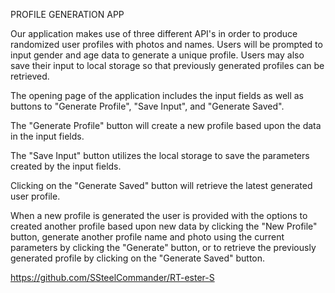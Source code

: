 PROFILE GENERATION APP

Our application makes use of three different API's in order to produce randomized user profiles with photos and names. Users will be prompted to input gender and age data to generate a unique profile. Users may also save their input to local storage so that previously generated profiles can be retrieved.

The opening page of the application includes the input fields as well as buttons to "Generate Profile", "Save Input", and "Generate Saved".

The "Generate Profile" button will create a new profile based upon the data in the input fields.

The "Save Input" button utilizes the local storage to save the parameters created by the input fields.

Clicking on the "Generate Saved" button will retrieve the latest generated user profile.

When a new profile is generated the user is provided with the options to created another profile based upon new data by clicking the "New Profile" button, generate another profile name and photo using the current parameters by clicking the "Generate" button, or to retrieve the previously generated profile by clicking on the "Generate Saved" button.

https://github.com/SSteelCommander/RT-ester-S
